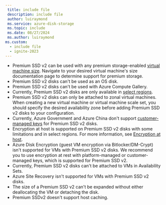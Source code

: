 ```yaml
---
 title: include file
 description: include file
 author: luiraymond
 ms.service: azure-disk-storage
 ms.topic: include
 ms.date: 08/27/2024
 ms.author: luiraymond
ms.custom:
  - include file
  - ignite-2023
---
```

- Premium SSD v2 can be used with any premium storage-enabled [virtual machine size](/azure/virtual-machines/sizes/overview.md). Navigate to your desired virtual machine's size documentation page to determine support for premium storage.
- Premium SSD v2 disks can't be used as an OS disk.
- Premium SSD v2 disks can't be used with Azure Compute Gallery.
- Currently, Premium SSD v2 disks are only available in [select regions](/azure/virtual-machines/disks-deploy-premium-v2#regional-availability).
- Premium SSD v2 disks can only be attached to zonal virtual machines. When creating a new virtual machine or virtual machine scale set, you should specify the desired availability zone before adding Premium SSD v2 disks to your configuration.
- Currently, Azure Government and Azure China don't support [customer-managed keys](/azure/virtual-machines/disk-encryption#customer-managed-keys) for Premium SSD v2 disks.
- Encryption at host is supported on Premium SSD v2 disks with some limitations and in select regions. For more information, see [Encryption at host](/azure/virtual-machines/disk-encryption#restrictions-1).
- Azure Disk Encryption (guest VM encryption via Bitlocker/DM-Crypt) isn't supported for VMs with Premium SSD v2 disks. We recommend you to use encryption at rest with platform-managed or customer-managed keys, which is supported for Premium SSD v2. 
- Currently, Premium SSD v2 disks can't be attached to VMs in Availability Sets. 
- Azure Site Recovery isn't supported for VMs with Premium SSD v2 disks.
- The size of a Premium SSD v2 can't be expanded without either deallocating the VM or detaching the disk.
- Premium SSDv2 doesn't support host caching.
